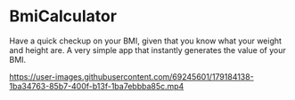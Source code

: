 # BmiCalculator

Have a quick checkup on your BMI, given that you know what your weight and height are.
A very simple app that instantly generates the value of your BMI.




https://user-images.githubusercontent.com/69245601/179184138-1ba34763-85b7-400f-b13f-1ba7ebbba85c.mp4



